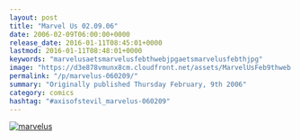 ```yaml
---
layout: post
title: "Marvel Us 02.09.06"
date: 2006-02-09T06:00:00+0000
release_date: 2016-01-11T08:45:01+0000
lastmod: 2016-01-11T08:48:01+0000
keywords: "marvelusaetsmarvelusfebthwebjpgaetsmarvelusfebthjpg"
image: "https://d3e878vmunx8cm.cloudfront.net/assets/MarvelUsFeb9thweb.jpg"
permalink: "/p/marvelus-060209/"
summary: "Originally published Thursday February, 9th 2006"
category: comics
hashtag: "#axisofstevil_marvelus-060209"
---
```


[![marvelus](https://d3e878vmunx8cm.cloudfront.net/assets/MarvelUsFeb9thweb.jpg)](https://d3e878vmunx8cm.cloudfront.net/assets/MarvelUsFeb9th.jpg)
